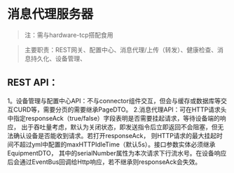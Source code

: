 # 消息代理服务器
>注：需与hardware-tcp搭配食用

>主要职责：REST网关、配置中心、消息代理/上传（转发）、健康检查、消息持久化、设备管理、

## REST API：
1。设备管理与配置中心API：不与connector组件交互，但会与缓存或数据库等交互CURD等，需要分页的需要继承PageDTO。
2.消息代理API：可在HTTP请求头中指定responseAck（true/false）字段表明是否需要挂起请求，等待设备端的响应，
出于吞吐量考虑，默认为关闭状态，即发送指令后立即返回不会阻塞，但无法确认设备是否能收到请求。若打开responseAck，
则HTTP请求的最大挂起时间不超过yml中配置的maxHTTPIdleTime（默认5s）。接口参数实体必须继承EquipmentDTO，
其中的serialNumber属性为本次请求下行流水号。在设备响应后会通过EventBus回调给Http响应，若不继承则responseAck会失效。
